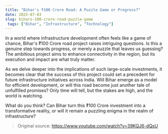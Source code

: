 ```yaml
---
title: "Bihar's ₹100 Crore Road: A Puzzle Game or Progress?"
date: 2025-07-03
slug: bihars-100-crore-road-puzzle-game
 tags: ["Bihar", "Infrastructure", "Technology"]
---
```


In a world where infrastructure development often feels like a game of chance, Bihar's ₹100 Crore road project raises intriguing questions. Is this a genuine step towards progress, or merely a puzzle that leaves us guessing? The ambitious project aims to enhance connectivity in the region, but its execution and impact are what truly matter.

As we delve deeper into the implications of such large-scale investments, it becomes clear that the success of this project could set a precedent for future infrastructure initiatives across India. Will Bihar emerge as a model for efficient development, or will this road become just another tale of unfulfilled promises? Only time will tell, but the stakes are high, and the world is watching.

What do you think? Can Bihar turn this ₹100 Crore investment into a transformative reality, or will it remain a puzzling enigma in the realm of infrastructure?

> Original source: https://www.youtube.com/watch?v=39KQJ6-dQsU